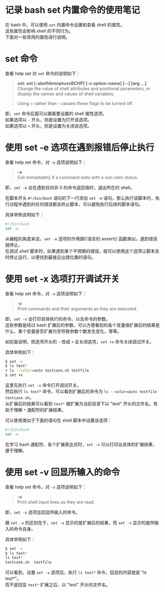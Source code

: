 # 记录 bash set 内置命令的使用笔记

在 bash 中，可以使用 `set` 内置命令设置和查看 shell 的属性。  
这些属性会影响 shell 的不同行为。  
下面对一些常用的属性进行说明。

# set 命令
查看 help set 对 `set` 命令的说明如下：
> **set: set [-abefhkmnptuvxBCHP] [-o option-name] [--] [arg ...]**  
> Change the value of shell attributes and positional parameters, or display the names and values of shell variables.
> 
> Using + rather than - causes these flags to be turned off.

即，`set` 命令后面可以跟着要设置的 shell 属性选项。  
如果选项以 `-` 开头，则是设置为打开该选项。  
如果选项以 `+` 开头，则是设置为关闭该选项。

# 使用 set -e 选项在遇到报错后停止执行
查看 help set 命令，对 `-e` 选项说明如下：
> **-e**  
Exit immediately if a command exits with a non-zero status.

即，`set -e` 会在遇到任何非 0 的命令返回值时，退出所在的 shell。

在脚本开头 `#!/bin/bash` 语句的下一行添加 `set -e` 语句，那么执行该脚本时，执行过程中遇到的任何错误都会终止脚本，可以避免执行后续的脚本语句。

具体举例说明如下：
```bash
#!/bin/bash
set -e
```

从编程的角度来说，`set -e` 选项的作用跟C语言的 assert() 函数类似，遇到错误就停止。  
在调试 shell 脚本时，如果遇到某个不预期的错误，就可以使用这个选项让脚本及时停止运行，以便找到最接近出错位置的语句。

# 使用 set -x 选项打开调试开关
查看 help set 命令，对 `-x` 选项说明如下：
> **-x**  
Print commands and their arguments as they are executed.

即，`set -x` 会打印具体执行的命令、以及命令的参数。  
这些参数是经过 bash 扩展后的参数，可以方便看到的各个变量值扩展后的结果是什么、某个变量是否扩展为空导致参数个数发生变化，等等。

如前面说明，把选项开头的 `-` 改成 `+` 会关闭选项，`set +x` 命令关闭调试开关。

具体举例如下：
```bash
$ set -x
$ ls test*
+ ls --color=auto testcase.sh testfile
$ set +x
```
这里先执行 `set -x` 命令打开调试开关。  
然后执行 `ls test*` 命令，可以看到扩展后的命令为 `ls --color=auto testfile testcase.sh`。  
从扩展后的结果可以看到 `test*` 被扩展为当前目录下以 "test" 开头的文件名，有助于理解 `*` 通配符的扩展结果。

可以使用类似于下面的语句在 shell 脚本中设置该选项：
```bash
#!/bin/bash
set -x
```

在学习 bash 通配符、各个扩展表达式时，`set -x` 可以打印出具体的扩展结果，便于理解。

# 使用 set -v 回显所输入的命令
查看 help set 命令，对 `-v` 选项说明如下：
> **-v**  
Print shell input lines as they are read.

即，`set -v` 选项会回显所输入的命令。

跟 `set -x` 的区别在于，`set -x` 显示的是扩展后的结果，而 `set -v` 显示的是所输入的命令自身。

具体举例如下：
```bash
$ set -v
$ ls test*
ls test*
testcase.sh  testfile
```
可以看到，设置 `set -v` 选项后，执行 `ls test*` 命令，回显的内容就是 "ls test*"。  
而不是回显 `test*` 扩展之后、以 "test" 开头的文件名。
